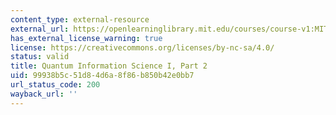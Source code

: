 ```yaml
---
content_type: external-resource
external_url: https://openlearninglibrary.mit.edu/courses/course-v1:MITx+8.370.2x+1T2018/about
has_external_license_warning: true
license: https://creativecommons.org/licenses/by-nc-sa/4.0/
status: valid
title: Quantum Information Science I, Part 2
uid: 99938b5c-51d8-4d6a-8f86-b850b42e0bb7
url_status_code: 200
wayback_url: ''
---
```

